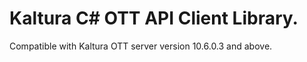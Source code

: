 # Kaltura C# OTT API Client Library.
Compatible with Kaltura OTT server version 10.6.0.3 and above.
